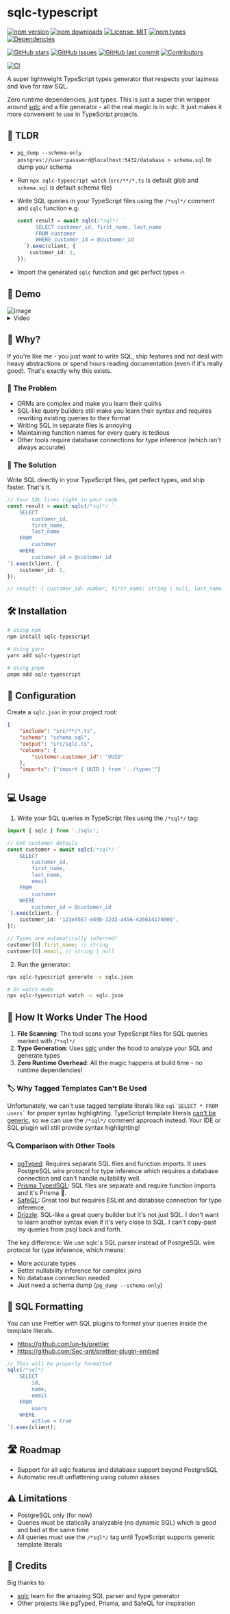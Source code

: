 # sqlc-typescript

<!-- NPM Badges -->

[![npm version](https://img.shields.io/npm/v/sqlc-typescript.svg)](https://www.npmjs.com/package/sqlc-typescript)
[![npm downloads](https://img.shields.io/npm/dm/sqlc-typescript.svg)](https://www.npmjs.com/package/sqlc-typescript)
[![License: MIT](https://img.shields.io/badge/License-MIT-yellow.svg)](https://opensource.org/licenses/MIT)
[![npm types](https://img.shields.io/npm/types/sqlc-typescript.svg)](https://www.npmjs.com/package/sqlc-typescript)
[![Dependencies](https://img.shields.io/librariesio/release/npm/sqlc-typescript)](https://libraries.io/npm/sqlc-typescript)

<!-- GitHub Badges -->

[![GitHub stars](https://img.shields.io/github/stars/seralexeev/sqlc-typescript.svg)](https://github.com/seralexeev/sqlc-typescript)
[![GitHub issues](https://img.shields.io/github/issues/seralexeev/sqlc-typescript.svg)](https://github.com/seralexeev/sqlc-typescript/issues)
[![GitHub last commit](https://img.shields.io/github/last-commit/seralexeev/sqlc-typescript.svg)](https://github.com/seralexeev/sqlc-typescript/commits)
[![Contributors](https://img.shields.io/github/contributors/seralexeev/sqlc-typescript)](https://github.com/seralexeev/sqlc-typescript/graphs/contributors)

<!-- CI/CD Badges -->

[![CI](https://github.com/seralexeev/sqlc-typescript/actions/workflows/manual-release.yml/badge.svg)](https://github.com/seralexeev/sqlc-typescript/actions/workflows/manual-release.yml)

A super lightweight TypeScript types generator that respects your laziness and love for raw SQL.

Zero runtime dependencies, just types. This is just a super thin wrapper around [sqlc](https://sqlc.dev/) and a file generator - all the real magic is in sqlc. It just makes it more convenient to use in TypeScript projects.

## 🏃 TLDR

- `pg_dump --schema-only postgres://user:password@localhost:5432/database > schema.sql` to dump your schema
- Run `npx sqlc-typescript watch` (`src/**/*.ts` is default glob and `schema.sql` is default schema file)
- Write SQL queries in your TypeScript files using the `/*sql*/` comment and `sqlc` function e.g.

    ```typescript
    const result = await sqlc(/*sql*/ `
          SELECT customer_id, first_name, last_name
          FROM customer 
          WHERE customer_id = @customer_id
      `).exec(client, {
        customer_id: 1,
    });
    ```

- Import the generated `sqlc` function and get perfect types 🔥

## 🚀 Demo

<img alt="image" src="https://github.com/user-attachments/assets/0556e61c-72ab-465e-86b7-3013e1b82c6f" />

<details>
  <summary>Video</summary>
  
  https://github.com/user-attachments/assets/dba59632-6c4c-48fe-80f0-da1514e2da1a
</details>

## 🤔 Why?

If you're like me - you just want to write SQL, ship features and not deal with heavy abstractions or spend hours reading documentation (even if it's really good). That's exactly why this exists.

### 🤯 The Problem

- ORMs are complex and make you learn their quirks
- SQL-like query builders still make you learn their syntax and requires rewriting existing queries to their format
- Writing SQL in separate files is annoying
- Maintaining function names for every query is tedious
- Other tools require database connections for type inference (which isn't always accurate)

### 🎯 The Solution

Write SQL directly in your TypeScript files, get perfect types, and ship faster. That's it.

```typescript
// Your SQL lives right in your code
const result = await sqlc(/*sql*/ `
    SELECT 
        customer_id,
        first_name,
        last_name
    FROM
        customer 
    WHERE 
        customer_id = @customer_id
`).exec(client, {
    customer_id: 1,
});

// result: { customer_id: number, first_name: string | null, last_name: string }[]
```

## 🛠️ Installation

```bash
# Using npm
npm install sqlc-typescript

# Using yarn
yarn add sqlc-typescript

# Using pnpm
pnpm add sqlc-typescript
```

## 📝 Configuration

Create a `sqlc.json` in your project root:

```json
{
    "include": "src/**/*.ts",
    "schema": "schema.sql",
    "output": "src/sqlc.ts",
    "columns": {
        "customer.customer_id": "UUID"
    },
    "imports": ["import { UUID } from '../types'"]
}
```

## 💻 Usage

1. Write your SQL queries in TypeScript files using the `/*sql*/` tag:

```typescript
import { sqlc } from './sqlc';

// Get customer details
const customer = await sqlc(/*sql*/ `
    SELECT 
        customer_id,
        first_name,
        last_name,
        email
    FROM 
        customer 
    WHERE 
        customer_id = @customer_id
`).exec(client, {
    customer_id: '123e4567-e89b-12d3-a456-426614174000',
});

// Types are automatically inferred!
customer[0].first_name; // string
customer[0].email; // string | null
```

2. Run the generator:

```bash
npx sqlc-typescript generate -c sqlc.json

# Or watch mode
npx sqlc-typescript watch -c sqlc.json
```

## 🔧 How It Works Under The Hood

1. **File Scanning**: The tool scans your TypeScript files for SQL queries marked with `/*sql*/`
2. **Type Generation**: Uses [sqlc](https://github.com/sqlc-dev/sqlc) under the hood to analyze your SQL and generate types
3. **Zero Runtime Overhead**: All the magic happens at build time - no runtime dependencies!

### 🏷️ Why Tagged Templates Can't Be Used

Unfortunately, we can't use tagged template literals like `` sql`SELECT * FROM users` `` for proper syntax highlighting. TypeScript template literals [can't be generic](https://github.com/microsoft/TypeScript/issues/33304), so we can use the `/*sql*/` comment approach instead. Your IDE or SQL plugin will still provide syntax highlighting!

### 🔍 Comparison with Other Tools

- [pgTyped](https://github.com/adelsz/pgtyped): Requires separate SQL files and function imports. It uses PostgreSQL wire protocol for type inference which requires a database connection and can't handle nullability well.
- [Prisma TypedSQL](https://www.prisma.io/docs/orm/prisma-client/using-raw-sql/typedsql): SQL files are separate and require function imports and it's Prisma 🫠.
- [SafeQL](https://github.com/ts-safeql/safeql): Great tool but requires ESLint and database connection for type inference.
- [Drizzle](https://orm.drizzle.team/): SQL-like a great query builder but it's not just SQL. I don't want to learn another syntax even if it's very close to SQL. I can't copy-past my queries from psql back and forth.

The key difference: We use sqlc's SQL parser instead of PostgreSQL wire protocol for type inference, which means:

- More accurate types
- Better nullability inference for complex joins
- No database connection needed
- Just need a schema dump (`pg_dump --schema-only`)

## 💅 SQL Formatting

You can use Prettier with SQL plugins to format your queries inside the template literals.

- https://github.com/un-ts/prettier
- https://github.com/Sec-ant/prettier-plugin-embed

```typescript
// This will be properly formatted
sqlc(/*sql*/ `
    SELECT 
        id, 
        name,
        email 
    FROM 
        users 
    WHERE 
        active = true
`).exec(client);
```

## 🛣️ Roadmap

- Support for all sqlc features and database support beyond PostgreSQL
- Automatic result unflattening using column aliases

## ⚠️ Limitations

- PostgreSQL only (for now)
- Queries must be statically analyzable (no dynamic SQL) which is good and bad at the same time
- All queries must use the `/*sql*/` tag until TypeScript supports generic template literals

## 🙏 Credits

Big thanks to:

- [sqlc](https://github.com/sqlc-dev/sqlc) team for the amazing SQL parser and type generator
- Other projects like pgTyped, Prisma, and SafeQL for inspiration
